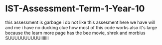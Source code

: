 # IST-Assessment-Term-1-Year-10
this assessment is garbage
i do not like this assesment 
here we have will and me
i have no ducking clue how most of this code works
also it's large because the learn more page has the bee movie, shrek and morbius
SUUUUUUUUUUIIIIIII
